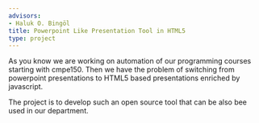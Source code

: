 ```yaml
---
advisors:
- Haluk O. Bingöl
title: Powerpoint Like Presentation Tool in HTML5
type: project
---
```


As you know we are working on automation of our programming courses starting with cmpe150. Then we have the problem of switching from powerpoint presentations to HTML5 based presentations enriched by javascript.


The project is to develop such an open source tool that can be also bee used in our department.